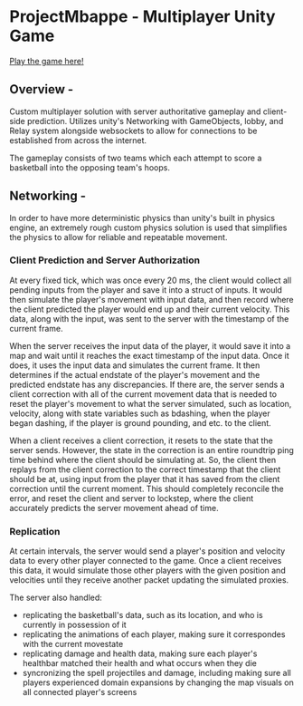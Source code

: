 # ProjectMbappe - Multiplayer Unity Game
[Play the game here!](https://aaalias.itch.io/basketball)

## Overview -
Custom multiplayer solution with server authoritative gameplay and client-side prediction.
Utilizes unity's Networking with GameObjects, lobby, and Relay system alongside websockets
to allow for connections to be established from across the internet.

The gameplay consists of two teams which each attempt to score a basketball into the
opposing team's hoops. 

## Networking -
In order to have more deterministic physics than unity's built in physics engine, an extremely
rough custom physics solution is used that simplifies the physics to allow for reliable and repeatable
movement.

### Client Prediction and Server Authorization

At every fixed tick, which was once every 20 ms, the client would collect all pending inputs from
the player and save it into a struct of inputs. It would then simulate the player's movement with 
input data, and then record where the client predicted the player would end up and their current
velocity. This data, along with the input, was sent to the server with the timestamp of the
current frame.

When the server receives the input data of the player, it would save it into a map and wait until 
it reaches the exact timestamp of the input data. Once it does, it uses the input data and simulates
the current frame. It then determines if the actual endstate of the player's movement and
the predicted endstate has any discrepancies. If there are, the server sends a client correction
with all of the current movement data that is needed to reset the player's movement to what
the server simulated, such as location, velocity, along with state variables such as bdashing,
when the player began dashing, if the player is ground pounding, and etc. to the client.

When a client receives a client correction, it resets to the state that the server sends. However,
the state in the correction is an entire roundtrip ping time behind where the client should be simulating at.
So, the client then replays from the client correction to the correct timestamp that the client should be
at, using input from the player that it has saved from the client correction until the current moment.
This should completely reconcile the error, and reset the client and server to lockstep, where the 
client accurately predicts the server movement ahead of time.

### Replication

At certain intervals, the server would send a player's position and velocity data to every other player
connected to the game. Once a client receives this data, it would simulate those other players with the 
given position and velocities until they receive another packet updating the simulated proxies.

The server also handled:
- replicating the basketball's data, such as its location, and who is currently in possession of it
- replicating the animations of each player, making sure it correspondes with the current movestate
- replicating damage and health data, making sure each player's healthbar matched their health and what occurs
when they die
- syncronizing the spell projectiles and damage, including making sure all players experienced domain expansions
by changing the map visuals on all connected player's screens
